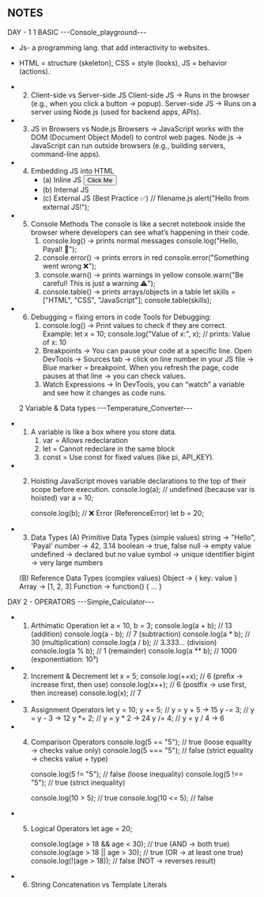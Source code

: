 ## NOTES

DAY - 1 
   1 BASIC
---Console_playground---
* Js- a programming lang. that add interactivity to websites.
* HTML = structure (skeleton), CSS = style (looks), JS = behavior (actions).
* 2. Client-side vs Server-side JS
     Client-side JS → Runs in the browser (e.g., when you click a button → popup).
     Server-side JS → Runs on a server using Node.js (used for backend apps, APIs).
* 3. JS in Browsers vs Node.js
     Browsers → JavaScript works with the DOM (Document Object Model) to control web pages.
     Node.js → JavaScript can run outside browsers (e.g., building servers, command-line apps).
* 4. Embedding JS into HTML
     - (a) Inline JS
        <button onclick="alert('Hello!')">Click Me</button>
     - (b) Internal JS
        <!DOCTYPE html>
        <html>
          <body>
           <script>
              alert("Hello from internal JS!");
           </script>
          </body>
        </html>
     - (c) External JS (Best Practice ✅)
         <!-- index.html -->
         <!DOCTYPE html>
         <html>
           <body>
            <script src="Filename.js"></script>
           </body>
          </html>
        // filename.js
            alert("Hello from external JS!");
* 5. Console Methods
     The console is like a secret notebook inside the browser where developers can see what’s happening in their code.
     1. console.log() → prints normal messages
         console.log("Hello, Payal! 🚀");
     2. console.error() → prints errors in red
         console.error("Something went wrong ❌");
     3. console.warn() → prints warnings in yellow
         console.warn("Be careful! This is just a warning ⚠️");
     4. console.table() → prints arrays/objects in a table
         let skills = ["HTML", "CSS", "JavaScript"];
         console.table(skills);
* 6. Debugging = fixing errors in code
     Tools for Debugging:
     1. console.log() → Print values to check if they are correct.
        Example:
         let x = 10;
         console.log("Value of x:", x); // prints: Value of x: 10
     2. Breakpoints → You can pause your code at a specific line.
        Open DevTools → Sources tab → click on line number in your JS file → Blue marker = breakpoint.
        When you refresh the page, code pauses at that line → you can check values.
     3. Watch Expressions → In DevTools, you can “watch” a variable and see how it changes as code runs.

   2 Variable & Data types
---Temperature_Converter---

* 1. A variable is like a box where you store data.
     1. var = Allows redeclaration
     2. let = Cannot redeclare in the same block
     3. const = Use const for fixed values (like pi, API_KEY).

* 2. Hoisting
     JavaScript moves variable declarations to the top of their scope before execution.
      console.log(a); // undefined (because var is hoisted)
      var a = 10;

     console.log(b); // ❌ Error (ReferenceError)
     let b = 20;
    
* 3. Data Types
     (A) Primitive Data Types (simple values)
         string → "Hello", 'Payal'
         number → 42, 3.14
         boolean → true, false
         null → empty value
         undefined → declared but no value
         symbol → unique identifier
         bigint → very large numbers
        
    (B) Reference Data Types (complex values)
         Object → { key: value }
         Array → [1, 2, 3]
         Function → function() { ... }
         
DAY 2 - OPERATORS
---Simple_Calculator---

* 1. Arthimatic Operation 
    let a = 10, b = 3;
     console.log(a + b);  // 13 (addition)
     console.log(a - b);  // 7  (subtraction)
     console.log(a * b);  // 30 (multiplication)
     console.log(a / b);  // 3.333... (division)
     console.log(a % b);  // 1 (remainder)
     console.log(a ** b); // 1000 (exponentiation: 10³)

* 2. Increment & Decrement
    let x = 5;
     console.log(++x); // 6 (prefix → increase first, then use)
     console.log(x++); // 6 (postfix → use first, then increase)
     console.log(x);   // 7

* 3. Assignment Operators
    let y = 10;
     y += 5; // y = y + 5 → 15
     y -= 3; // y = y - 3 → 12
     y *= 2; // y = y * 2 → 24
     y /= 4; // y = y / 4 → 6

* 4. Comparison Operators
     console.log(5 == "5");  // true  (loose equality → checks value only)
     console.log(5 === "5"); // false (strict equality → checks value + type)

     console.log(5 != "5");  // false (loose inequality)
     console.log(5 !== "5"); // true  (strict inequality)

     console.log(10 > 5);   // true
     console.log(10 <= 5);  // false

* 5. Logical Operators
     let age = 20;

     console.log(age > 18 && age < 30); // true (AND → both true)
     console.log(age > 18 || age > 30); // true (OR → at least one true)
     console.log(!(age > 18));          // false (NOT → reverses result)

* 6. String Concatenation vs Template Literals
 
























